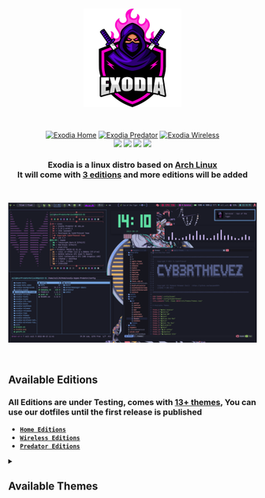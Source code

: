 <!-- LOGO -->

<p align="center">
  <a href="https://exodia-os.github.io/exodia-website/"><img src="https://github.com/Exodia-OS/.github/blob/8ea8809a8b8b7a4d8e54c3ef2b88f6be5e34afdb/profile/img/exodia-logo.png" height="200" width="200" alt="Exodia"></a>
</p>


</br>

<!-- LOGO -->

<!-- shields -->

<p align="center">
  <a href="https://github.com/Exodia-OS/exodia-home-ISO" target="_blank"><img alt="Exodia Home" src="https://img.shields.io/github/issues/Exodia-OS/exodia-home-ISO?color=purple&style=for-the-badge"></a>
  <a href="https://github.com/Exodia-OS/exodia-predator-ISO" target="_blank"><img alt="Exodia Predator" src="https://img.shields.io/github/issues/Exodia-OS/exodia-predator-ISO?color=06CCD7&style=for-the-badge"></a>
  <a href="https://github.com/Exodia-OS/exodia-wireless-ISO" target="_blank"><img alt="Exodia Wireless" src="https://img.shields.io/github/issues/Exodia-OS/exodia-wireless-ISO?color=0078E3&style=for-the-badge"></a>

  
  <br/>
  
  <img src="https://img.shields.io/badge/Maintained%3F-Yes-deeppink?style=for-the-badge">
  <img src="https://img.shields.io/github/followers/Exodia-OS?style=for-the-badge&color=E070EF">
  <img src="https://img.shields.io/github/license/Exodia-OS/.github?style=for-the-badge&color=blueviolet">
  <img src="https://img.shields.io/github/stars/Exodia-OS?style=for-the-badge&color=2D0073">
  
</p>

<!-- shields -->

<!-- distro description -->

<h3 align="center">Exodia is a linux distro based on <a href="https://www.archlinux.org">Arch Linux</a> </br> It will come with <a href="#available-editions">3 editions</a> and more editions will be added </h3>

<!-- distro description -->

<!-- distro demo -->

</br>

![demo](https://github.com/Exodia-OS/.github/blob/fe88c5d21d547ac47074f249d7ceafb50757008c/profile/img/JapaneseCity.png)

</br>

<!-- distro demo -->

<!-- Available Editions -->

## Available Editions

### All Editions are under Testing, comes with [13+ themes](#available-themes), You can use our dotfiles until the first release is published

- [**`Home Editions`**](https://github.com/Exodia-OS/exodia-home-ISO)
- [**`Wireless Editions`**](https://github.com/Exodia-OS/exodia-wireless-ISO)
- [**`Predator Editions`**](https://github.com/Exodia-OS/exodia-predator-ISO)

<!-- Available Editions -->

<!-- Available Themes Previews -->


<details>
   <summary><h2>Available Themes</h2></summary>
</br>

|Red Jungles|Emilia|Chad WM|
|--|--|--|
| ![](https://github.com/Exodia-OS/.github/blob/a68c8d3660100b01dc034466dbdc067b00b3fe9c/profile/GIFs/RedJungles.gif) | ![](https://github.com/Exodia-OS/.github/blob/a68c8d3660100b01dc034466dbdc067b00b3fe9c/profile/GIFs/Emilia.gif) | ![](https://github.com/Exodia-OS/.github/blob/a68c8d3660100b01dc034466dbdc067b00b3fe9c/profile/GIFs/ChadWM.gif) |

|Hack|Red and Black|Rick|
|--|--|--|
| ![](https://github.com/Exodia-OS/.github/blob/a68c8d3660100b01dc034466dbdc067b00b3fe9c/profile/GIFs/Hack.gif) | ![](https://github.com/Exodia-OS/.github/blob/a68c8d3660100b01dc034466dbdc067b00b3fe9c/profile/GIFs/RedandBlack.gif) | ![](https://github.com/Exodia-OS/.github/blob/a68c8d3660100b01dc034466dbdc067b00b3fe9c/profile/GIFs/Rick.gif) |

|Hack The Box|BlackArch|Neon|
|--|--|--|
| ![](https://github.com/Exodia-OS/.github/blob/8630d7701a50ee004effb8a584cb726037a47d51/profile/GIFs/HackTheBox.gif) | ![](https://github.com/Exodia-OS/.github/blob/a68c8d3660100b01dc034466dbdc067b00b3fe9c/profile/GIFs/BlackArch.gif) | ![](https://github.com/Exodia-OS/.github/blob/a68c8d3660100b01dc034466dbdc067b00b3fe9c/profile/GIFs/Neon.gif) |

|Japanese City|VALORANT|Tokyo City |
|--|--|--|
| ![](https://github.com/Exodia-OS/.github/blob/a68c8d3660100b01dc034466dbdc067b00b3fe9c/profile/GIFs/JapaneseCity.gif) | ![](https://github.com/Exodia-OS/.github/blob/a68c8d3660100b01dc034466dbdc067b00b3fe9c/profile/GIFs/VALORANT.gif) | ![](https://github.com/Exodia-OS/.github/blob/8efe9da2bc087ddabb6f88f1f45465694c8ed455/profile/GIFs/TokyoCity.gif) |

|JS coffee|Amarena|
|--|--|
| ![](https://github.com/Exodia-OS/.github/blob/a68c8d3660100b01dc034466dbdc067b00b3fe9c/profile/GIFs/JScoffee.gif) | ![](https://github.com/Exodia-OS/.github/blob/a68c8d3660100b01dc034466dbdc067b00b3fe9c/profile/GIFs/Amarena.gif) |


</details>



<!-- Available Themes Previews -->
